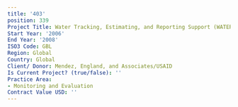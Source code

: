 ```yaml
---
title: '403'
position: 339
Project Title: Water Tracking, Estimating, and Reporting Support (WATERS) Program
Start Year: '2006'
End Year: '2008'
ISO3 Code: GBL
Region: Global
Country: Global
Client/ Donor: Mendez, England, and Associates/USAID
Is Current Project? (true/false): ''
Practice Area:
- Monitoring and Evaluation
Contract Value USD: ''
---
```


